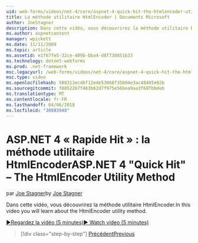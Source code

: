```yaml
---
uid: web-forms/videos/net-4/core/aspnet-4-quick-hit-the-htmlencoder-utility-method
title: La méthode utilitaire HtmlEncoder | Documents Microsoft
author: JoeStagner
description: Dans cette vidéo, vous découvrirez la méthode utilitaire HtmlEncoder.
ms.author: aspnetcontent
manager: wpickett
ms.date: 11/11/2009
ms.topic: article
ms.assetid: e1f67fe5-32ce-409b-bba4-d8f730851b33
ms.technology: dotnet-webforms
ms.prod: .net-framework
msc.legacyurl: /web-forms/videos/net-4/core/aspnet-4-quick-hit-the-htmlencoder-utility-method
msc.type: video
ms.openlocfilehash: 588313ecd6f12ede53068f35b94e3ac48485e02b
ms.sourcegitcommit: f8852267f463b62d7f975e56bea9aa3f68fbbdeb
ms.translationtype: MT
ms.contentlocale: fr-FR
ms.lasthandoff: 04/06/2018
ms.locfileid: "30883948"
---
```

<a name="aspnet-4-quick-hit--the-htmlencoder-utility-method"></a><span data-ttu-id="41bf0-103">ASP.NET 4 « Rapide Hit » : la méthode utilitaire HtmlEncoder</span><span class="sxs-lookup"><span data-stu-id="41bf0-103">ASP.NET 4 "Quick Hit" – The HtmlEncoder Utility Method</span></span>
====================
<span data-ttu-id="41bf0-104">par [Joe Stagner](https://github.com/JoeStagner)</span><span class="sxs-lookup"><span data-stu-id="41bf0-104">by [Joe Stagner](https://github.com/JoeStagner)</span></span>

<span data-ttu-id="41bf0-105">Dans cette vidéo, vous découvrirez la méthode utilitaire HtmlEncoder.</span><span class="sxs-lookup"><span data-stu-id="41bf0-105">In this video you will learn about the HtmlEncoder utility method.</span></span>

[<span data-ttu-id="41bf0-106">&#9654;Regardez la vidéo (5 minutes)</span><span class="sxs-lookup"><span data-stu-id="41bf0-106">&#9654; Watch video (5 minutes)</span></span>](https://channel9.msdn.com/Blogs/ASP-NET-Site-Videos/aspnet-4-quick-hit-the-htmlencoder-utility-method)

> [!div class="step-by-step"]
> [<span data-ttu-id="41bf0-107">Précédent</span><span class="sxs-lookup"><span data-stu-id="41bf0-107">Previous</span></span>](aspnet-4-quick-hit-predictable-client-ids.md)
